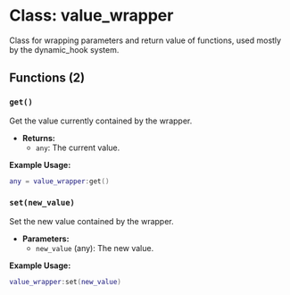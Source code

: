 # Class: value_wrapper

Class for wrapping parameters and return value of functions, used mostly by the dynamic_hook system.

## Functions (2)

### `get()`

Get the value currently contained by the wrapper.

- **Returns:**
  - `any`: The current value.

**Example Usage:**
```lua
any = value_wrapper:get()
```

### `set(new_value)`

Set the new value contained by the wrapper.

- **Parameters:**
  - `new_value` (any): The new value.

**Example Usage:**
```lua
value_wrapper:set(new_value)
```


